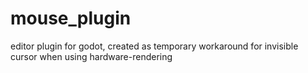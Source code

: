 # mouse_plugin
editor plugin for godot, created as temporary workaround for invisible cursor when using hardware-rendering
